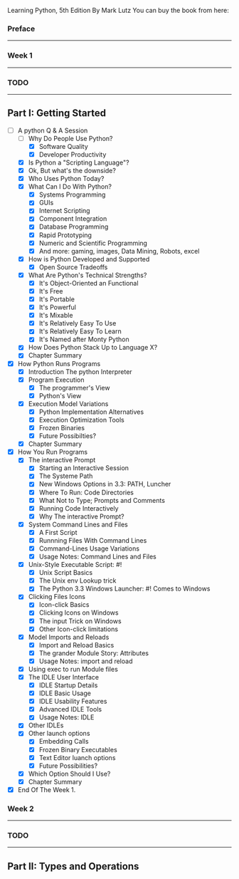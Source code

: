 Learning Python, 5th Edition By Mark Lutz
You can buy the book from here: [](http://shop.oreilly.com/product/0636920028154.do)

### Preface
-----

### Week 1
-----

### TODO
-----

## Part I: Getting Started

* [ ] A python Q & A Session
    * [ ] Why Do People Use Python?
        * [x] Software Quality
        * [x] Developer Productivity
    * [x] Is Python a "Scripting Language"?
    * [x] Ok, But what's the downside? 
    * [x] Who Uses Python Today?
    * [x] What Can I Do With Python?
        * [x] Systems Programming
        * [x] GUIs
        * [x] Internet Scripting
        * [x] Component Integration
        * [x] Database Programming
        * [x] Rapid Prototyping
        * [x] Numeric and Scientific Programming 
        * [x] And more: gaming, images, Data Mining, Robots, excel
    * [x]  How is Python Developed and Supported
        * [x] Open Source Tradeoffs
    * [x] What Are Python's Technical Strengths?
        * [x] It's Object-Oriented an Functional
        * [x] It's Free
        * [x] It's Portable
        * [x] It's Powerful
        * [x] It's Mixable
        * [x] It's Relatively Easy To Use
        * [x] It's Relatively Easy To Learn
        * [x] It's Named after Monty Python
    * [x] How Does Python Stack Up to Language X?
    * [x] Chapter Summary 
* [x] How Python Runs Programs
    * [x] Introduction The python Interpreter
    * [x] Program Execution
        * [x] The programmer's View
        * [x] Python's View
    * [x] Execution Model Variations
        * [x] Python Implementation Alternatives
        * [x] Execution Optimization Tools
        * [x] Frozen Binaries
        * [x] Future Possibilties?
    * [x] Chapter Summary
* [x] How You Run Programs  
    * [x] The interactive Prompt
        * [x] Starting an Interactive Session
        * [x] The Systeme Path
        * [x] New Windows Options in 3.3: PATH, Luncher
        * [x] Where To Run: Code Directories 
        * [x] What Not to Type; Prompts and Comments
        * [x] Running Code Interactively
        * [x] Why The interactive Prompt?
    * [x] System Command Lines and Files
        * [x] A First Script
        * [x] Runnning Files With Command Lines
        * [x] Command-Lines Usage Variations
        * [x] Usage Notes: Command Lines and Files
    * [x] Unix-Style Executable Script: #!
        * [x] Unix Script Basics
        * [x] The Unix env Lookup trick
        * [x] The Python 3.3 Windows Launcher: #! Comes to Windows
    * [x] Clicking Files Icons
        * [x] Icon-click Basics
        * [x] Clicking Icons on Windows
        * [x] The input Trick on Windows
        * [x] Other Icon-click limitations
    * [x] Model Imports and Reloads
        * [x] Import and Reload Basics
        * [x] The grander Module Story: Attributes
        * [x] Usage Notes: import and reload
    * [x] Using exec to run Module files
    * [x] The IDLE User Interface
        * [x] IDLE Startup Details
        * [x] IDLE Basic Usage
        * [x] IDLE Usability Features
        * [x] Advanced IDLE Tools
        * [x] Usage Notes: IDLE
    * [x] Other IDLEs
    * [x] Other launch options
        * [x] Embedding Calls
        * [x] Frozen Binary Executables
        * [x] Text Editor luanch options  
        * [x] Future Possibilities?
    * [x] Which Option Should I Use?
    * [x] Chapter Summary  
* [x] End Of The Week 1.

### Week 2
-----

### TODO
-----

## Part II: Types and Operations

